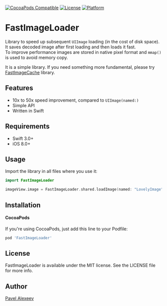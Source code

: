 [![CocoaPods Compatible](https://img.shields.io/cocoapods/v/FastImageLoader.svg)](https://cocoapods.org/pods/FastImageLoader)
[![License](https://img.shields.io/cocoapods/l/FastImageLoader.svg?style=flat)](http://cocoapods.org/pods/FastImageLoader)
[![Platform](https://img.shields.io/cocoapods/p/FastImageLoader.svg?style=flat)](http://cocoapods.org/pods/FastImageLoader)

# FastImageLoader
Library to speed up subsequent `UIImage` loading (in the cost of disk space).  
It saves decoded image after first loading and then loads it fast.  
To improve performance images are stored in native pixel format and `mmap()` is used to avoid memory copy.

It is a simple library. If you need something more fundamental, please try [FastImageCache](https://github.com/mallorypaine/FastImageCache) library.

## Features

* 10x to 50x speed improvement, compared to `UIImage(named:)`
* Simple API
* Written in Swift

## Requirements

* Swift 3.0+
* iOS 8.0+

## Usage

Import the library in all files where you use it:

```swift
import FastImageLoader
```

```swift
imageView.image = FastImageLoader.shared.loadImage(named: "LovelyImage")
```

## Installation

#### CocoaPods

If you're using CocoaPods, just add this line to your Podfile:

```ruby
pod 'FastImageLoader'
```

## License

FastImageLoader is available under the MIT license. See the LICENSE file for more info.

## Author

[Pavel Alexeev](http://00b.in)
